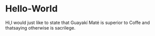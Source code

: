 # Hello-World
Hi,I would just like to state that Guayakí Maté is superior to Coffe and thatsaying otherwise is sacrilege.
